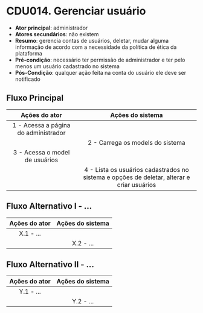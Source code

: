 # CDU014. Gerenciar usuário 

- **Ator principal**: administrador
- **Atores secundários**: não existem	 
- **Resumo**: gerencia contas de usuários, deletar, mudar alguma informação de acordo com a necessidade da política de ética da plataforma
- **Pré-condição**: necessário ter permissão de administrador e ter pelo menos um usuário cadastrado no sistema
- **Pós-Condição**: qualquer ação feita na conta do usuário ele deve ser notificado

## Fluxo Principal
| Ações do ator | Ações do sistema |
| :-----------------: | :-----------------: | 
| 1 - Acessa a página do administrador | |  
| | 2 - Carrega os models do sistema |
| 3 - Acessa o model de usuários | |
| | 4 - Lista os usuários cadastrados no sistema e opções de deletar, alterar e criar usuários |

## Fluxo Alternativo I - ...
| Ações do ator | Ações do sistema |
| :-----------------: |:-----------------: | 
| X.1 - ... | |  
| | X.2 - ... |

## Fluxo Alternativo II - ...
| Ações do ator | Ações do sistema |
| :-----------------: | :-----------------: | 
| Y.1 - ... | |  
| | Y.2 - ... |  
